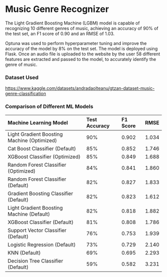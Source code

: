 # Music Genre Recognizer

The Light Gradient Boosting Machine (LGBM) model is capable of recognizing 
10 different genres of music, achieving an accuracy of 90% of the test set,
an F1 score of 0.90 and an RMSE of 1.03.

Optuna was used to perform hyperparameter tuning and improve the accuracy
of the model by 8% on the test set. The model is deployed using Flask. Once
an audio file is uploaded to the website by the user 58 different features
are extracted and passed to the model, to accurately identify the genre
of music.

### Dataset Used

https://www.kaggle.com/datasets/andradaolteanu/gtzan-dataset-music-genre-classification

### Comparison of Different ML Models

| Machine Learning Model                                  | Test Accuracy | F1 Score | RMSE  |
| :------------------------------------------------------ | :------------ | :------- | :---- |          
| Light Gradient Boosting Machine (Optimized)             | 90%           | 0.902    | 1.034 |
| Cat Boost Classifier (Default)                          | 85%           | 0.852    | 1.746 |   
| XGBoost Classifier (Optimized)                          | 85%           | 0.849    | 1.688 |
| Random Forest Classifier (Optimized)                    | 84%           | 0.841    | 1.860 |
| Random Forest Classifier (Default)                      | 82%           | 0.827    | 1.833 |
| Gradient Boosting Classifier (Default)                  | 82%           | 0.823    | 1.612 |
| Light Gradient Boosting Machine (Default)               | 82%           | 0.818    | 1.882 |
| XGBoost Classifier (Default)                            | 81%           | 0.808    | 1.786 |
| Support Vector Classifier (Default)                     | 76%           | 0.753    | 1.939 |
| Logistic Regression (Default)                           | 73%           | 0.729    | 2.140 |
| KNN (Default)                                           | 69%           | 0.695    | 2.293 |
| Decision Tree Classifier (Default)                      | 59%           | 0.582    | 3.231 |

